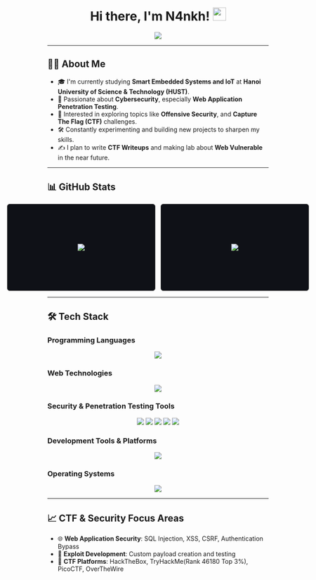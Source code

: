 <h1 align="center"> 
  Hi there, I'm N4nkh! <img src="https://raw.githubusercontent.com/MartinHeinz/MartinHeinz/master/wave.gif" width="30px" height="30px" />
</h1>
<p align="center">
  <img src="https://readme-typing-svg.herokuapp.com?font=Fira+Code&size=22&pause=1000&center=true&vCenter=true&width=650&lines=CTF+Player+%7C+Web+Exploitation;Web+Pentest+%7C+Red+Team" />
</p>

---

## 😶‍🌫️ About Me  
- 🎓 I'm currently studying **Smart Embedded Systems and IoT** at **Hanoi University of Science & Technology (HUST)**.  
- 🔐 Passionate about **Cybersecurity**, especially **Web Application Penetration Testing**.  
- 🧠 Interested in exploring topics like  **Offensive Security**, and **Capture The Flag (CTF)** challenges.  
- 🛠️ Constantly experimenting and building new projects to sharpen my skills.  
- ✍ I plan to write **CTF Writeups** and making lab about **Web Vulnerable** in the near future.  

---

## 📊 GitHub Stats 

<div style="display: flex; flex-wrap: nowrap; justify-content: center; align-items: flex-start; gap: 12px;">

  <!-- Stats card -->
  <div style="flex: 0 0 auto;">
    <div style="width:320px; height:180px; border:1px solid #555; border-radius:6px; background-color:#0f1117; display:flex; align-items:center; justify-content:center; padding:8px;">
      <img
        src="https://github-readme-stats.vercel.app/api?username=Saudadeeee&show_icons=true&theme=radical&count_private=true&hide_rank=false"
        style="max-width:100%; max-height:100%; object-fit:contain;"
      />
    </div>
  </div>

  <!-- Languages card -->
  <div style="flex: 0 0 auto;">
    <div style="width:320px; height:180px; border:1px solid #555; border-radius:6px; background-color:#0f1117; display:flex; align-items:center; justify-content:center; padding:8px;">
      <img
        src="https://github-readme-stats.vercel.app/api/top-langs/?username=Saudadeeee&layout=compact&theme=radical&hide=html,css,scss"
        style="max-width:100%; max-height:100%; object-fit:contain;"
      />
    </div>
  </div>

</div>

---

## 🛠️ Tech Stack

### Programming Languages
<p align="center">
  <img src="https://skillicons.dev/icons?i=python,c,cpp,js,php,bash,java" />
</p>

### Web Technologies
<p align="center">
  <img src="https://skillicons.dev/icons?i=html,css,nodejs,react,express,mysql,mongodb" />
</p>

### Security & Penetration Testing Tools
<p align="center">
  <img src="https://img.shields.io/badge/-Burp%20Suite-FF6633?style=for-the-badge&logo=burpsuite&logoColor=white" />
  <img src="https://img.shields.io/badge/-Metasploit-0078D4?style=for-the-badge&logo=metasploit&logoColor=white" />
  <img src="https://img.shields.io/badge/-Wireshark-1679A7?style=for-the-badge&logo=wireshark&logoColor=white" />
  <img src="https://img.shields.io/badge/-Nmap-4682B4?style=for-the-badge&logo=nmap&logoColor=white" />
  <img src="https://img.shields.io/badge/-OWASP%20ZAP-00549F?style=for-the-badge&logo=owasp&logoColor=white" />
</p>

### Development Tools & Platforms
<p align="center">
  <img src="https://skillicons.dev/icons?i=git,github,vscode,docker,vim" />
</p>

### Operating Systems
<p align="center">
  <img src="https://skillicons.dev/icons?i=linux,ubuntu,windows" />
</p>

---

## 📈 CTF & Security Focus Areas
- 🌐 **Web Application Security**: SQL Injection, XSS, CSRF, Authentication Bypass
- 🎯 **Exploit Development**: Custom payload creation and testing
- 🏁 **CTF Platforms**: HackTheBox, TryHackMe(Rank 46180 Top 3%), PicoCTF, OverTheWire
